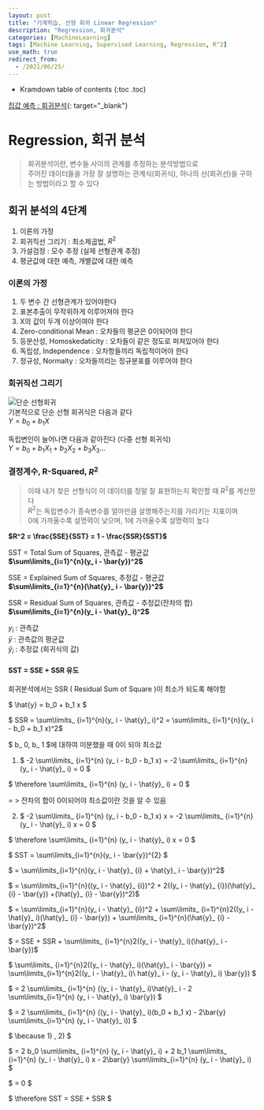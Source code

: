 ```yaml
---
layout: post
title: "기계학습, 선형 회귀 Linear Regression"
description: "Regression, 회귀분석"
categories: [MachineLearning]
tags: [Machine Learning, Supervised Learning, Regression, R^2]
use_math: true
redirect_from:
  - /2021/06/25/
---
```


* Kramdown table of contents
{:toc .toc}

[집값 예측 : 회귀분석](https://www.kaggle.com/s1hyeon/house-price-regression/edit "캐글, House Price Predict"){: target="_blank"}    


# Regression, 회귀 분석    
> 회귀분석이란, 변수들 사이의 관계를 추정하는 분석방법으로    
> 주어진 데이터들을 가장 잘 설명하는 관계식(회귀식), 하나의 선(회귀선)을 구하는 방법이라고 할 수 있다


## 회귀 분석의 4단계
1. 이론의 가정    
2. 회귀직선 그리기 : 최소제곱법, $R^2$    
3. 가설검정 : 모수 추정 (실제 선형관계 추정)    
4. 평균값에 대한 예측, 개별값에 대한 예측    


### 이론의 가정    
1. 두 변수 간 선형관계가 있어야한다
2. 표본추출이 무작위하게 이루어져야 한다
3. X의 값이 두개 이상이여야 한다
4. Zero-conditional Mean : 오차들의 평균은 0이되어야 한다
5. 등분산성, Homoskedaticity : 오차들이 같은 정도로 퍼져있어야 한다
6. 독립성, Independence : 오차항들끼리 독립적이어야 한다
7. 정규성, Normalty : 오차들끼리는 정규분포를 이루어야 한다


### 회귀직선 그리기

![단순 선형회귀](https://img1.daumcdn.net/thumb/R720x0.q80/?scode=mtistory2&fname=http%3A%2F%2Fcfile7.uf.tistory.com%2Fimage%2F997E924F5CDBC1A6283C93)    
기본적으로 단순 선형 회귀식은 다음과 같다    
$Y = b_{0} + b_{1}X$       

독립변인이 늘어나면 다음과 같아진다 (다중 선형 회귀식)    
$Y = b_{0} + b_{1}X_{1} + b_{2}X_{2} + b_{3}X_{3} ...$    

### 결정계수, R-Squared, $R^2$
> 이때 내가 찾은 선형식이 이 데이터를 정말 잘 표현하는지 확인할 때 $R^2$를 계산한다    
> $R^2$는 독립변수가 종속변수를 얼마만큼 설명해주는지를 가리키는 지표이며    
> 0에 가까울수록 설명력이 낮으며, 1에 가까울수록 설명력이 높다    
  
**$R^2 = \frac{SSE}{SST} = 1 - \frac{SSR}{SST}$**    
  
SST = Total Sum of Squares, 관측값 - 평균값     
**$\sum\limits_{i=1}^{n}(y_ i - \bar{y})^2$**    
    
SSE = Explained Sum of Squares, 추정값 - 평균값   
**$\sum\limits_{i=1}^{n}(\hat{y}_ i - \bar{y})^2$**    
    
SSR = Residual Sum of Squares, 관측값 - 추정값(잔차의 합)    
**$\sum\limits_{i=1}^{n}(y_ i - \hat{y}_ i)^2$**    
    
$y_ i$ : 관측값  
$\bar{y}$ : 관측값의 평균값  
$\hat{y}_ i$ : 추정값 (회귀식의 값)  


#### SST = SSE + SSR 유도    

회귀분석에서는 SSR ( Residual Sum of Square )이 최소가 되도록 해야함    

$ \hat{y} = b_0 + b_1 x $    

$ SSR = \sum\limits_ {i=1}^{n}(y_ i - \hat{y}_ i)^2 = \sum\limits_ {i=1}^{n}(y_ i - b_0 + b_1 x)^2$     

$ b_ 0, b_ 1 $에 대하여 미분했을 때 0이 되야 최소값

1) $ -2 \sum\limits_ {i=1}^{n} (y_ i - b_0 - b_1 x)  = -2 \sum\limits_ {i=1}^{n} (y_ i - \hat{y}_ i) = 0 $    

$  \therefore \sum\limits_ {i=1}^{n} (y_ i - \hat{y}_ i) = 0  $    

= > 잔차의 합이 0이되어야 최소값이란 것을 알 수 있음    




2) $ -2 \sum\limits_ {i=1}^{n} (y_ i - b_0 - b_1 x) x  = -2 \sum\limits_ {i=1}^{n} (y_ i - \hat{y}_ i) x = 0 $    

$  \therefore \sum\limits_ {i=1}^{n} (y_ i - \hat{y}_ i) x = 0  $    



$ SST = \sum\limits_{i=1}^{n}(y_ i - \bar{y})^{2} $    

$ = \sum\limits_{i=1}^{n}(y_ i - \hat{y}_ {i} + \hat{y}_ i - \bar{y})^2$    

$ = \sum\limits_{i=1}^{n}((y_ i - \hat{y}_ {i})^2 + 2((y_ i - \hat{y}_ {i})(\hat{y}_ {i} - \bar{y}) +(\hat{y}_ {i} - \bar{y})^2)$    

$ = \sum\limits_{i=1}^{n}(y_ i - \hat{y}_ {i})^2  +  \sum\limits_ {i=1}^{n}2((y_ i - \hat{y}_ i)(\hat{y}_ {i} - \bar{y})  +  \sum\limits_ {i=1}^{n}(\hat{y}_ {i} - \bar{y})^2$     

$ = SSE + SSR + \sum\limits_ {i=1}^{n}2((y_ i - \hat{y}_ i)(\hat{y}_ i - \bar{y})$    

$ \sum\limits_ {i=1}^{n}2((y_ i - \hat{y}_ i)(\hat{y}_ i - \bar{y}) = \sum\limits_{i=1}^{n}2((y_ i - \hat{y}_ i)\ hat{y}_ i - (y_ i - \hat{y}_ i) \bar{y}) $     

$ = 2 \sum\limits_ {i=1}^{n} ((y_ i - \hat{y}_ i)\hat{y}_ i - 2 \sum\limits_{i=1}^{n} (y_ i - \hat{y}_ i) \bar{y}) $     

$ = 2 \sum\limits_ {i=1}^{n} ((y_ i - \hat{y}_ i)(b_0 + b_1 x) - 2\bar{y} \sum\limits_{i=1}^{n} (y_ i - \hat{y}_ i)) $     

$ \because   1) ,  2)  $

$ = 2 b_0 \sum\limits_ {i=1}^{n} (y_ i - \hat{y}_ i) + 2 b_1 \sum\limits_ {i=1}^{n} (y_ i - \hat{y}_ i) x - 2\bar{y} \sum\limits_{i=1}^{n} (y_ i - \hat{y}_ i) $    

$ = 0 $    


$ \therefore  SST = SSE + SSR $
